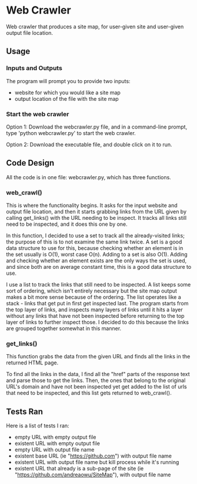 # Web Crawler
Web crawler that produces a site map, for user-given site and user-given output file location.

## Usage
### Inputs and Outputs
The program will prompt you to provide two inputs:
- website for which you would like a site map 
- output location of the file with the site map

### Start the web crawler
Option 1: Download the webcrawler.py file, and in a command-line prompt, type 'python webcrawler.py' to start the web crawler.

Option 2: Download the executable file, and double click on it to run.

## Code Design
All the code is in one file: webcrawler.py, which has three functions.

### web_crawl()
This is where the functionality begins. It asks for the input website and output file location, and then it starts grabbing links from the URL given by calling get_links() with the URL needing to be inspect. It tracks all links still need to be inspected, and it does this one by one.

In this function, I decided to use a set to track all the already-visited links; the purpose of this is to not examine the same link twice. A set is a good data structure to use for this, because checking whether an element is in the set usually is O(1), worst case O(n). Adding to a set is also O(1). Adding and checking whether an element exists are the only ways the set is used, and since both are on average constant time, this is a good data structure to use.

I use a list to track the links that still need to be inspected. A list keeps some sort of ordering, which isn't entirely necessary but the site map output makes a bit more sense because of the ordering. The list operates like a stack - links that get put in first get inspected last. The program starts from the top layer of links, and inspects many layers of links until it hits a layer without any links that have not been inspected before returning to the top layer of links to further inspect those. I decided to do this because the links are grouped together somewhat in this manner.

### get_links()
This function grabs the data from the given URL and finds all the links in the returned HTML page. 

To find all the links in the data, I find all the "href" parts of the response text and parse those to get the links. Then, the ones that belong to the original URL's domain and have not been inspected yet get added to the list of urls that need to be inspected, and this list gets returned to web_crawl().

## Tests Ran
Here is a list of tests I ran: 
- empty URL with empty output file
- existent URL with empty output file
- empty URL with output file name
- existent base URL (ie "https://github.com") with output file name
- existent URL with output file name but kill process while it's running
- existent URL that already is a sub-page of the site (ie "https://github.com/andreaowu/SiteMap"), with output file name
